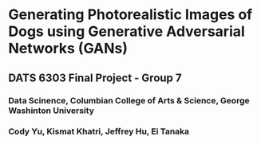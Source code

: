 # Generating Photorealistic Images of Dogs using Generative Adversarial Networks (GANs)
## DATS 6303 Final Project - Group 7
### Data Scinence, Columbian College of Arts & Science, George Washinton University
### Cody Yu, Kismat Khatri, Jeffrey Hu, Ei Tanaka
